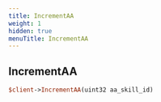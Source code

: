 ```yaml
---
title: IncrementAA
weight: 1
hidden: true
menuTitle: IncrementAA
---
```

## IncrementAA
```perl
$client->IncrementAA(uint32 aa_skill_id)
```